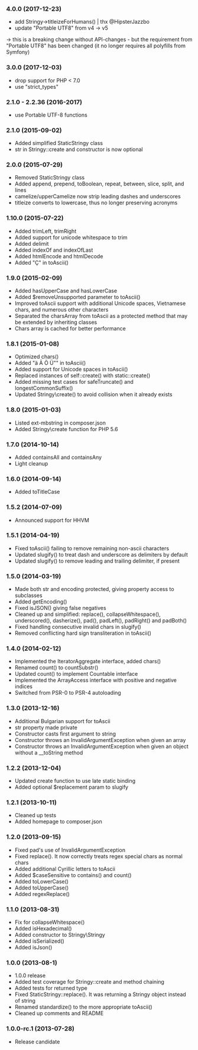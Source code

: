 ### 4.0.0 (2017-12-23)

 * add Stringy->titleizeForHumans() | thx @HipsterJazzbo
 * update "Portable UTF8" from v4 -> v5
 
 -> this is a breaking change without API-changes - but the requirement from 
 "Portable UTF8" has been changed (it no longer requires all polyfills from Symfony)
 

### 3.0.0 (2017-12-03)

 * drop support for PHP < 7.0
 * use "strict_types"


### 2.1.0 - 2.2.36 (2016-2017)

 * use Portable UTF-8 functions 


### 2.1.0 (2015-09-02)

 * Added simplified StaticStringy class
 * str in Stringy::create and constructor is now optional


### 2.0.0 (2015-07-29)

 * Removed StaticStringy class
 * Added append, prepend, toBoolean, repeat, between, slice, split, and lines
 * camelize/upperCamelize now strip leading dashes and underscores
 * titleize converts to lowercase, thus no longer preserving acronyms


### 1.10.0 (2015-07-22)

 * Added trimLeft, trimRight
 * Added support for unicode whitespace to trim
 * Added delimit
 * Added indexOf and indexOfLast
 * Added htmlEncode and htmlDecode
 * Added "Ç" in toAscii()


### 1.9.0 (2015-02-09)

 * Added hasUpperCase and hasLowerCase
 * Added $removeUnsupported parameter to toAscii()
 * Improved toAscii support with additional Unicode spaces, Vietnamese chars,
   and numerous other characters
 * Separated the charsArray from toAscii as a protected method that may be
   extended by inheriting classes
 * Chars array is cached for better performance


### 1.8.1 (2015-01-08)

 * Optimized chars()
 * Added "ä Ä Ö Ü"" in toAscii()
 * Added support for Unicode spaces in toAscii()
 * Replaced instances of self::create() with static::create()
 * Added missing test cases for safeTruncate() and longestCommonSuffix()
 * Updated Stringy\create() to avoid collision when it already exists


### 1.8.0 (2015-01-03)

 * Listed ext-mbstring in composer.json
 * Added Stringy\create function for PHP 5.6


### 1.7.0 (2014-10-14)

 * Added containsAll and containsAny
 * Light cleanup


### 1.6.0 (2014-09-14)

 * Added toTitleCase


### 1.5.2 (2014-07-09)

 * Announced support for HHVM


### 1.5.1 (2014-04-19)

  * Fixed toAscii() failing to remove remaining non-ascii characters
  * Updated slugify() to treat dash and underscore as delimiters by default
  * Updated slugify() to remove leading and trailing delimiter, if present


### 1.5.0 (2014-03-19)

  * Made both str and encoding protected, giving property access to subclasses
  * Added getEncoding()
  * Fixed isJSON() giving false negatives
  * Cleaned up and simplified: replace(), collapseWhitespace(), underscored(),
    dasherize(), pad(), padLeft(), padRight() and padBoth()
  * Fixed handling consecutive invalid chars in slugify()
  * Removed conflicting hard sign transliteration in toAscii()


### 1.4.0 (2014-02-12)

  * Implemented the IteratorAggregate interface, added chars()
  * Renamed count() to countSubstr()
  * Updated count() to implement Countable interface
  * Implemented the ArrayAccess interface with positive and negative indices
  * Switched from PSR-0 to PSR-4 autoloading


### 1.3.0 (2013-12-16)

  * Additional Bulgarian support for toAscii
  * str property made private
  * Constructor casts first argument to string
  * Constructor throws an InvalidArgumentException when given an array
  * Constructor throws an InvalidArgumentException when given an object without
    a __toString method


### 1.2.2 (2013-12-04)

  * Updated create function to use late static binding
  * Added optional $replacement param to slugify


### 1.2.1 (2013-10-11)

  * Cleaned up tests
  * Added homepage to composer.json


### 1.2.0 (2013-09-15)

  * Fixed pad's use of InvalidArgumentException
  * Fixed replace(). It now correctly treats regex special chars as normal chars
  * Added additional Cyrillic letters to toAscii
  * Added $caseSensitive to contains() and count()
  * Added toLowerCase()
  * Added toUpperCase()
  * Added regexReplace()


### 1.1.0 (2013-08-31)

  * Fix for collapseWhitespace()
  * Added isHexadecimal()
  * Added constructor to Stringy\Stringy
  * Added isSerialized()
  * Added isJson()


### 1.0.0 (2013-08-1)

  * 1.0.0 release
  * Added test coverage for Stringy::create and method chaining
  * Added tests for returned type
  * Fixed StaticStringy::replace(). It was returning a Stringy object instead of string
  * Renamed standardize() to the more appropriate toAscii()
  * Cleaned up comments and README


### 1.0.0-rc.1 (2013-07-28)

  * Release candidate
